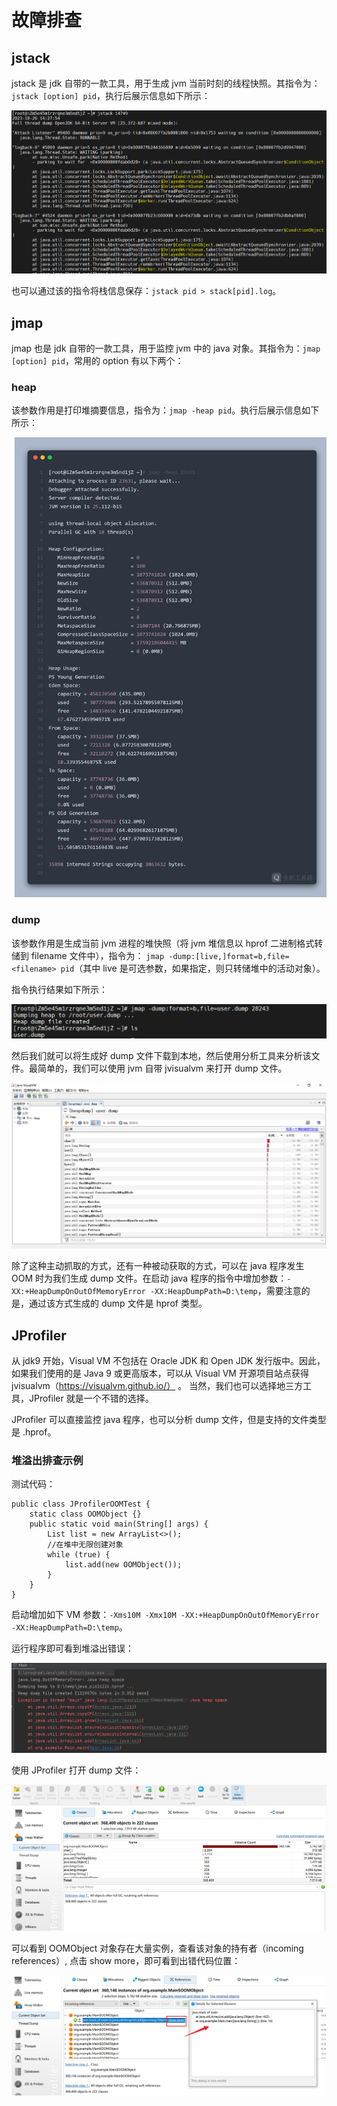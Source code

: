 
# 故障排查
## jstack
jstack 是 jdk 自带的一款工具，用于生成 jvm 当前时刻的线程快照。其指令为：`jstack [option] pid`，执行后展示信息如下所示：

![](src/main/resources/jstack.png)

也可以通过该的指令将栈信息保存：`jstack pid > stack[pid].log`。

## jmap
jmap 也是 jdk 自带的一款工具，用于监控 jvm 中的 java 对象。其指令为：`jmap [option] pid`，常用的 option 有以下两个：

### heap
该参数作用是打印堆摘要信息，指令为：`jmap -heap pid`。执行后展示信息如下所示：

![](src/main/resources/jmap-heap.png)

### dump
该参数作用是生成当前 jvm 进程的堆快照（将 jvm 堆信息以 hprof 二进制格式转储到 filename 文件中），指令为：
`jmap -dump:[live,]format=b,file=<filename> pid`（其中 live 是可选参数，如果指定，则只转储堆中的活动对象）。

指令执行结果如下所示：

![](src/main/resources/jmap-dump-1.png)

然后我们就可以将生成好 dump 文件下载到本地，然后使用分析工具来分析该文件。最简单的，我们可以使用 jvm 自带 jvisualvm 来打开 dump 文件。

![](src/main/resources/jmap-dump-2.png)

除了这种主动抓取的方式，还有一种被动获取的方式，可以在 java 程序发生 OOM 时为我们生成 dump 文件。在启动 java 程序的指令中增加参数：`-XX:+HeapDumpOnOutOfMemoryError -XX:HeapDumpPath=D:\temp`，需要注意的是，通过该方式生成的 dump 文件是 hprof 类型。

## JProfiler
从 jdk9 开始，Visual VM 不包括在 Oracle JDK 和 Open JDK 发行版中。因此，如果我们使用的是 Java 9 或更高版本，可以从 Visual VM 开源项目站点获得 jvisualvm（https://visualvm.github.io/） 。
当然，我们也可以选择地三方工具，JProfiler 就是一个不错的选择。

JProfiler 可以直接监控 java 程序，也可以分析 dump 文件，但是支持的文件类型是 .hprof。

### 堆溢出排查示例
测试代码：
```
public class JProfilerOOMTest { 
    static class OOMObject {} 
    public static void main(String[] args) {
        List list = new ArrayList<>();
        //在堆中无限创建对象
        while (true) {
            list.add(new OOMObject());
        }
    }
}
```

启动增加如下 VM 参数：`-Xms10M -Xmx10M -XX:+HeapDumpOnOutOfMemoryError -XX:HeapDumpPath=D:\temp`。

运行程序即可看到堆溢出错误：

![](src/main/resources/JProfiler-1.png)

使用 JProfiler 打开 dump 文件：

![](src/main/resources/JProfiler-2.png)

可以看到 OOMObject 对象存在大量实例，查看该对象的持有者（incoming references）, 点击 show more，即可看到出错代码位置：

![](src/main/resources/JProfiler-3.png)




